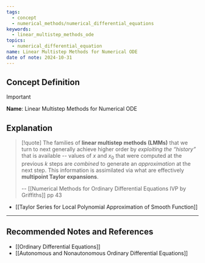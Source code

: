 ```yaml
---
tags:
  - concept
  - numerical_methods/numerical_differential_equations
keywords:
  - linear_multistep_methods_ode
topics:
  - numerical_differential_equation
name: Linear Multistep Methods for Numerical ODE
date of note: 2024-10-31
---
```


## Concept Definition

>[!important]
>**Name**: Linear Multistep Methods for Numerical ODE



## Explanation

>[!quote]
>The families of **linear multistep methods (LMMs)** that we turn to next generally achieve higher order by *exploiting the “history”* that is available -- values of $x$ and $x_{0}$ that were computed at the previous $k$ steps are *combined* to generate an *approximation* at the next step. This information is assimilated via what are effectively **multipoint Taylor expansions**.
>
>-- [[Numerical Methods for Ordinary Differential Equations IVP by Griffiths]] pp 43

- [[Taylor Series for Local Polynomial Approximation of Smooth Function]]





-----------
##  Recommended Notes and References


- [[Ordinary Differential Equations]]
- [[Autonomous and Nonautonomous Ordinary Differential Equations]]